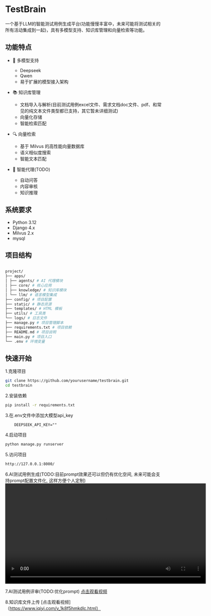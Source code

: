# TestBrain

一个基于LLM的智能测试用例生成平台(功能慢慢丰富中，未来可能将测试相关的所有活动集成到一起)，具有多模型支持、知识库管理和向量检索等功能。

## 功能特点

- 🤖 多模型支持
  - Deepseek
  - Qwen
  - 易于扩展的模型接入架构

- 📚 知识库管理
  - 文档导入与解析(目前测试用例excel文件、需求文档doc文件、pdf、和常见的纯文本文件类型都已支持，其它暂未详细测试)
  - 向量化存储
  - 智能检索匹配

- 🔍 向量检索
  - 基于 Milvus 的高性能向量数据库
  - 语义相似度搜索
  - 智能文本匹配

- 🎯 智能代理(TODO)
  - 自动问答
  - 内容审核
  - 知识推理

## 系统要求

- Python 3.12
- Django 4.x
- Milvus 2.x
- mysql

## 项目结构

```bash

project/
├── apps/
│ ├── agents/ # AI 代理模块
│ ├── core/ # 核心应用
│ ├── knowledge/ # 知识库模块
│ └── llm/ # 语言模型集成
├── config/ # 项目配置
├── static/ # 静态资源
├── templates/ # HTML 模板
├── utils/ # 工具类
└── logs/ # 日志文件
├── manage.py # 项目管理脚本
├── requirements.txt # 项目依赖
├── README.md # 项目说明
├── main.py # 项目入口
└── .env # 环境变量
```

## 快速开始

1.克隆项目
```bash
git clone https://github.com/yourusername/testbrain.git
cd testbrain
```

2.安装依赖
```bash
pip install -r requirements.txt
```


3.在.env文件中添加大模型api_key
```plaintext
    DEEPSEEK_API_KEY=""
```



4.启动项目
```bash
python manage.py runserver
```


5.访问项目
```bash
http://127.0.0.1:8000/
```


6.AI测试用例生成(TODO:目前prompt效果还可以但仍有优化空间, 未来可能会支持prompt配置文件化, 这样方便个人定制)
<video src="/videos/测试用例生成.mp4" controls width="640">
  您的浏览器不支持视频播放。
</video>

7.AI测试用例评审(TODO:优化prompt)
[点击观看视频](https://www.iqiyi.com/v_ti3k5yci4k.html)

8.知识库文件上传
[点击观看视频]（https://www.iqiyi.com/v_1k8f5hmkdlc.html）